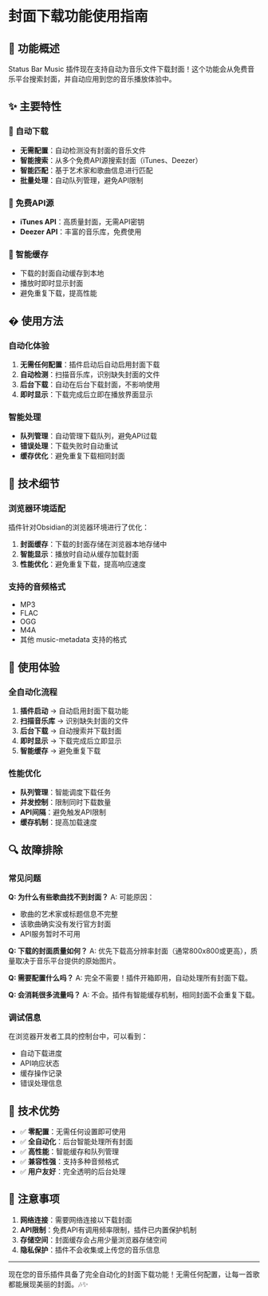 # 封面下载功能使用指南

## 🎵 功能概述

Status Bar Music 插件现在支持自动为音乐文件下载封面！这个功能会从免费音乐平台搜索封面，并自动应用到您的音乐播放体验中。

## ✨ 主要特性

### 🔄 自动下载
- **无需配置**：自动检测没有封面的音乐文件
- **智能搜索**：从多个免费API源搜索封面（iTunes、Deezer）
- **智能匹配**：基于艺术家和歌曲信息进行匹配
- **批量处理**：自动队列管理，避免API限制

### 🎯 免费API源
- **iTunes API**：高质量封面，无需API密钥
- **Deezer API**：丰富的音乐库，免费使用

### 💾 智能缓存
- 下载的封面自动缓存到本地
- 播放时即时显示封面
- 避免重复下载，提高性能

## � 使用方法

### 自动化体验
1. **无需任何配置**：插件启动后自动启用封面下载
2. **自动检测**：扫描音乐库，识别缺失封面的文件
3. **后台下载**：自动在后台下载封面，不影响使用
4. **即时显示**：下载完成后立即在播放界面显示

### 智能处理
- **队列管理**：自动管理下载队列，避免API过载
- **错误处理**：下载失败时自动重试
- **缓存优化**：避免重复下载相同封面

## 🔧 技术细节

### 浏览器环境适配
插件针对Obsidian的浏览器环境进行了优化：

1. **封面缓存**：下载的封面存储在浏览器本地存储中
2. **智能显示**：播放时自动从缓存加载封面
3. **性能优化**：避免重复下载，提高响应速度

### 支持的音频格式
- MP3
- FLAC
- OGG
- M4A
- 其他 music-metadata 支持的格式

## 🎨 使用体验

### 全自动化流程
1. **插件启动** → 自动启用封面下载功能
2. **扫描音乐库** → 识别缺失封面的文件
3. **后台下载** → 自动搜索并下载封面
4. **即时显示** → 下载完成后立即显示
5. **智能缓存** → 避免重复下载

### 性能优化
- **队列管理**：智能调度下载任务
- **并发控制**：限制同时下载数量
- **API间隔**：避免触发API限制
- **缓存机制**：提高加载速度

## 🔍 故障排除

### 常见问题

**Q: 为什么有些歌曲找不到封面？**
A: 可能原因：
- 歌曲的艺术家或标题信息不完整
- 该歌曲确实没有发行官方封面
- API服务暂时不可用

**Q: 下载的封面质量如何？**
A: 优先下载高分辨率封面（通常800x800或更高），质量取决于音乐平台提供的原始图片。

**Q: 需要配置什么吗？**
A: 完全不需要！插件开箱即用，自动处理所有封面下载。

**Q: 会消耗很多流量吗？**
A: 不会。插件有智能缓存机制，相同封面不会重复下载。

### 调试信息
在浏览器开发者工具的控制台中，可以看到：
- 自动下载进度
- API响应状态
- 缓存操作记录
- 错误处理信息

## 🚀 技术优势

- ✅ **零配置**：无需任何设置即可使用
- ✅ **全自动化**：后台智能处理所有封面
- ✅ **高性能**：智能缓存和队列管理
- ✅ **兼容性强**：支持多种音频格式
- ✅ **用户友好**：完全透明的后台处理

## 📝 注意事项

1. **网络连接**：需要网络连接以下载封面
2. **API限制**：免费API有调用频率限制，插件已内置保护机制
3. **存储空间**：封面缓存会占用少量浏览器存储空间
4. **隐私保护**：插件不会收集或上传您的音乐信息

---

现在您的音乐插件具备了完全自动化的封面下载功能！无需任何配置，让每一首歌都能展现美丽的封面。🎶✨
